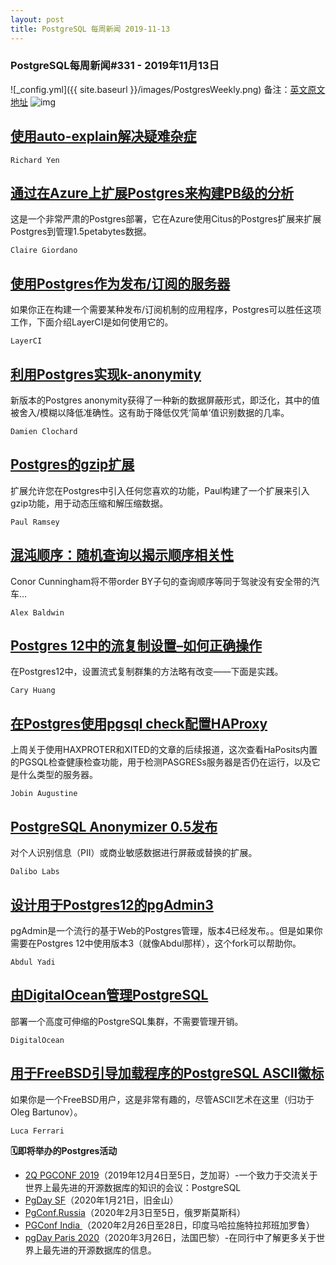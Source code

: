 ```yaml
---
layout: post
title: PostgreSQL 每周新闻 2019-11-13
---
```

### PostgreSQL每周新闻#331 - 2019年11月13日
![_config.yml]({{ site.baseurl }}/images/PostgresWeekly.png)
备注：[英文原文地址](https://postgresweekly.com/issues/331)
![img](https://res.cloudinary.com/cpress/image/upload/w_1280,e_sharpen:60/qizvk13bwmujrec9jwd1.jpg)

## [使用auto-explain解决疑难杂症](https://postgresweekly.com/link/79790/web)
`Richard Yen `

## [通过在Azure上扩展Postgres来构建PB级的分析](https://postgresweekly.com/link/79791/web)
这是一个非常严肃的Postgres部署，它在Azure使用Citus的Postgres扩展来扩展Postgres到管理1.5petabytes数据。

`Claire Giordano `



## [使用Postgres作为发布/订阅的服务器](https://postgresweekly.com/link/79793/web)
如果你正在构建一个需要某种发布/订阅机制的应用程序，Postgres可以胜任这项工作，下面介绍LayerCI是如何使用它的。


`LayerCI `
## [利用Postgres实现k-anonymity](https://postgresweekly.com/link/79794/web)
新版本的Postgres anonymity获得了一种新的数据屏蔽形式，即泛化，其中的值被舍入/模糊以降低准确性。这有助于降低仅凭‘简单’值识别数据的几率。

`Damien Clochard `

## [Postgres的gzip扩展](https://postgresweekly.com/link/79796/web)
扩展允许您在Postgres中引入任何您喜欢的功能，Paul构建了一个扩展来引入gzip功能，用于动态压缩和解压缩数据。

`Paul Ramsey `

## [混沌顺序：随机查询以揭示顺序相关性](https://postgresweekly.com/link/79797/web)
Conor Cunningham将不带order BY子句的查询顺序等同于驾驶没有安全带的汽车…

`Alex Baldwin `

## [Postgres 12中的流复制设置–如何正确操作](https://postgresweekly.com/link/79798/web)
在Postgres12中，设置流式复制群集的方法略有改变——下面是实践。

`Cary Huang `

## [在Postgres使用pgsql check配置HAProxy](https://postgresweekly.com/link/79799/web)
上周关于使用HAXPROTER和XITED的文章的后续报道，这次查看HaPosits内置的PGSQL检查健康检查功能，用于检测PASGRESs服务器是否仍在运行，以及它是什么类型的服务器。

`Jobin Augustine `

## [PostgreSQL Anonymizer 0.5发布](https://postgresweekly.com/link/79800/web)
对个人识别信息（PII）或商业敏感数据进行屏蔽或替换的扩展。


`Dalibo Labs `
## [设计用于Postgres12的pgAdmin3](https://postgresweekly.com/link/79801/web)
pgAdmin是一个流行的基于Web的Postgres管理，版本4已经发布。。但是如果你需要在Postgres 12中使用版本3（就像Abdul那样），这个fork可以帮助你。

`Abdul Yadi `

## [由DigitalOcean管理PostgreSQL](https://postgresweekly.com/link/79803/web)
部署一个高度可伸缩的PostgreSQL集群，不需要管理开销。


`DigitalOcean `
## [用于FreeBSD引导加载程序的PostgreSQL ASCII徽标](https://postgresweekly.com/link/79804/web)
如果你是一个FreeBSD用户，这是非常有趣的，尽管ASCII艺术在这里（归功于Oleg Bartunov）。

`Luca Ferrari `



**🗓即将举办的Postgres活动**

- [2Q PGCONF 2019](https://postgresweekly.com/link/79806/web)（2019年12月4日至5日，芝加哥）-一个致力于交流关于世界上最先进的开源数据库的知识的会议：PostgreSQL
- [PgDay SF](https://postgresweekly.com/link/79807/web)（2020年1月21日，旧金山）
- [PgConf.Russia](https://postgresweekly.com/link/79808/web)（2020年2月3日至5日，俄罗斯莫斯科）
- [PGConf India ](https://postgresweekly.com/link/79809/web)（2020年2月26日至28日，印度马哈拉施特拉邦班加罗鲁）
- [pgDay Paris 2020](https://postgresweekly.com/link/79810/web)（2020年3月26日，法国巴黎）-在同行中了解更多关于世界上最先进的开源数据库的信息。

